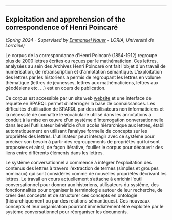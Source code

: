 ----

## Exploitation and apprehension of the correspondence of Henri Poincaré

*(Spring 2024 - Supervised by [Emmanuel Nauer](https://members.loria.fr/ENauer/) - LORIA, Université de Lorraine)*

Le corpus de la correspondance d'Henri Poincaré (1854-1912) regroupe plus de 2000 lettres écrites ou reçues par le mathématicien. Ces lettres, analysées au sein des Archives Henri Poincaré ont fait l'objet d'un travail de numérisation, de retranscription et d'annotation sémantique. L’exploitation des lettres par les historiens a permis de regroupant les lettres en volume thématique (lettres de jeunesses, lettres aux mathématiciens, lettres aux géodésiens etc. …) est en cours de publication. 

Ce corpus est accessible par un site web [website](https://henripoincare.fr/) et une interface de requête en SPARQL permet d’interroger la base de connaissances. Les difficultés d’utilisation de SPARQL par des utilisateurs non informaticiens et la nécessité de connaître le vocabulaire utilisé dans les annotations a conduit à la mise en œuvre d'un système d'interrogation conversationnelle dans lequel l'utilisateur bénéficie d'un accès hiérarchique aux lettres, établi automatiquement en utilisant l’analyse formelle de concepts sur les propriétés des lettres. L'utilisateur peut interagir avec ce système pour préciser son besoin à partir des regroupements de propriétés qui lui sont proposées et ainsi, de façon itérative, fouiller le corpus pour découvrir des liens entre différents éléments dans les lettres.

Le système conversationnel a commencé à intégrer l'exploitation des contenus des lettres à travers l'extraction de termes (simples et groupes nominaux) qui sont considérés comme de nouvelles propriétés décrivant les lettres. Le travail en cours actuellement s’attache à enrichir l'outil conversationnel pour donner aux historiens, utilisateurs du système, des fonctionnalités pour organiser la terminologie autour de leur recherche, de créer des concepts et de structurer ces concepts en ontologie (hiérarchiquement ou par des relations sémantiques). Ces nouveaux concepts et leur organisation pourront immédiatement être exploitée par le système conversationnel pour réorganiser les documents.



